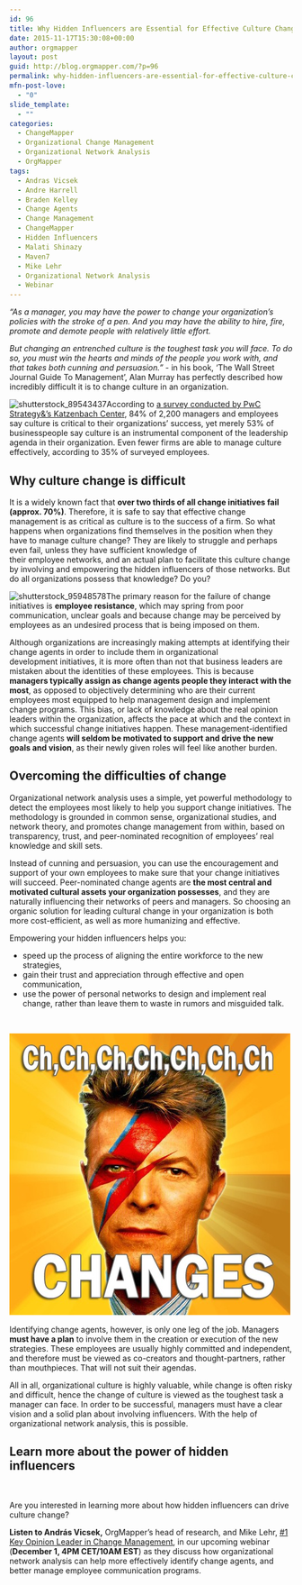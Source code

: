 ```yaml
---
id: 96
title: Why Hidden Influencers are Essential for Effective Culture Change
date: 2015-11-17T15:30:08+00:00
author: orgmapper
layout: post
guid: http://blog.orgmapper.com/?p=96
permalink: why-hidden-influencers-are-essential-for-effective-culture-change/
mfn-post-love:
  - "0"
slide_template:
  - ""
categories:
  - ChangeMapper
  - Organizational Change Management
  - Organizational Network Analysis
  - OrgMapper
tags:
  - Andras Vicsek
  - Andre Harrell
  - Braden Kelley
  - Change Agents
  - Change Management
  - ChangeMapper
  - Hidden Influencers
  - Malati Shinazy
  - Maven7
  - Mike Lehr
  - Organizational Network Analysis
  - Webinar
---
```

_&#8220;As a manager, you may have the power to change your organization&#8217;s policies with the stroke of a pen. And you may have the ability to hire, fire, promote and demote people with relatively little effort._

_But changing an entrenched culture is the toughest task you will face. To do so, you must win the hearts and minds of the people you work with, and that takes both cunning and persuasion.&#8221;_  -  in his book, &#8216;The Wall Street Journal Guide To Management&#8217;, Alan Murray has perfectly described how incredibly difficult it is to change culture in an organization.

<img class="wp-image-107 alignright" src="https://orgmapperdirect.files.wordpress.com/2015/11/shutterstock_89543437.jpg?w=300" alt="shutterstock_89543437" width="447" height="271" />According to <a href="http://www.strategyand.pwc.com/global/home/what_we_do/services/ocl/culture-and-change" target="_blank" rel="noopener noreferrer">a survey conducted by PwC Strategy&&#8217;s Katzenbach Center</a>, 84% of 2,200 managers and employees say culture is critical to their organizations&#8217; success, yet merely 53% of businesspeople say culture is an instrumental component of the leadership agenda in their organization. Even fewer firms are able to manage culture effectively, according to 35% of surveyed employees.

## Why culture change is difficult

It is a widely known fact that **over two thirds of all change initiatives fail (approx. 70%)**. Therefore, it is safe to say that effective change management is as critical as culture is to the success of a firm. So what happens when organizations find themselves in the position when they have to manage culture change? They are likely to struggle and perhaps even fail, unless they have sufficient knowledge of their employee networks, and an actual plan to facilitate this culture change by involving and empowering the hidden influencers of those networks. But do all organizations possess that knowledge? Do you?

<p style="text-align: left;">
  <img class="size-medium wp-image-108 alignright" src="https://orgmapperdirect.files.wordpress.com/2015/11/shutterstock_95948578.jpg?w=300" alt="shutterstock_95948578" width="300" height="232" />The primary reason for the failure of change initiatives is <strong>employee resistance</strong>, which may spring from poor communication, unclear goals and because change may be perceived by employees as an undesired process that is being imposed on them.
</p>

<p style="text-align: left;">
  Although organizations are increasingly making attempts at identifying their change agents in order to include them in organizational development initiatives, it is more often than not that business leaders are mistaken about the identities of these employees. This is because <strong>managers typically assign as change agents people they interact with the most</strong>, as opposed to objectively determining who are their current employees most equipped to help management design and implement change programs. This bias, or lack of knowledge about the real opinion leaders within the organization, affects the pace at which and the context in which successful change initiatives happen. These management-identified change agents <strong>will seldom be motivated to support and drive the new goals and vision</strong>, as their newly given roles will feel like another burden.
</p>

## Overcoming the difficulties of change

Organizational network analysis uses a simple, yet powerful methodology to detect the employees most likely to help you support change initiatives. The methodology is grounded in common sense, organizational studies, and network theory, and promotes change management from within, based on transparency, trust, and peer-nominated recognition of employees’ real knowledge and skill sets.

Instead of cunning and persuasion, you can use the encouragement and support of your own employees to make sure that your change initiatives will succeed. Peer-nominated change agents are **the most central and motivated cultural assets your organization possesses**, and they are naturally influencing their networks of peers and managers. So choosing an organic solution for leading cultural change in your organization is both more cost-efficient, as well as more humanizing and effective.

Empowering your hidden influencers helps you:

  * speed up the process of aligning the entire workforce to the new strategies,
  * gain their trust and appreciation through effective and open communication,
  * use the power of personal networks to design and implement real change, rather than leave them to waste in rumors and misguided talk.

&nbsp;

<img class="alignnone size-medium" src="/images/2015/11/david-bowie-changes.png" width="500" height="500" />

Identifying change agents, however, is only one leg of the job. Managers **must have a plan** to involve them in the creation or execution of the new strategies. These employees are usually highly committed and independent, and therefore must be viewed as co-creators and thought-partners, rather than mouthpieces. That will not suit their agendas.

All in all, organizational culture is highly valuable, while change is often risky and difficult, hence the change of culture is viewed as the toughest task a manager can face. In order to be successful, managers must have a clear vision and a solid plan about involving influencers. With the help of organizational network analysis, this is possible.

## Learn more about the power of hidden influencers

&nbsp;

Are you interested in learning more about how hidden influencers can drive culture change?

**Listen to András Vicsek,** OrgMapper&#8217;s head of research, and Mike Lehr, <a href="http://blog.orgmapper.com/2015/10/22/what-the-change-management-community-looks-like-on-twitter-mini-research/" target="_blank" rel="noopener noreferrer">#1 Key Opinion Leader in Change Management</a>, in our upcoming webinar (**December 1, 4PM CET/10AM EST**) as they discuss how organizational network analysis can help more effectively identify change agents, and better manage employee communication programs.

<p style="text-align: center;">